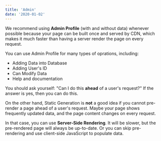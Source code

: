 ```yaml
---
title: 'Admin'
date: '2020-01-02'
---
```


We recommend using **Admin Profile** (with and without data) whenever possible because your page can be built once and served by CDN, which makes it much faster than having a server render the page on every request.

You can use Admin Profile for many types of oprations, including:

- Adding Data into Database
- Adding User's ID
- Can Modify Data
- Help and documentation

You should ask yourself: "Can I do this **ahead** of a user's request?" If the answer is yes, then you can do this.

On the other hand, Static Generation is **not** a good idea if you cannot pre-render a page ahead of a user's request. Maybe your page shows frequently updated data, and the page content changes on every request.

In that case, you can use **Server-Side Rendering**. It will be slower, but the pre-rendered page will always be up-to-date. Or you can skip pre-rendering and use client-side JavaScript to populate data.